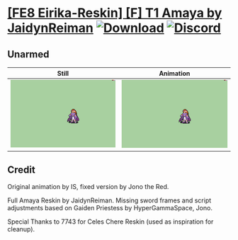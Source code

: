 # [\[FE8 Eirika-Reskin\] \[F\] T1 Amaya by JaidynReiman](./) [![Download](https://img.shields.io/badge/Download--red?style=social&logo=github)](https://minhaskamal.github.io/DownGit/#/home?url=https://github.com/Klokinator/FE-Repo/tree/main/Battle%20Animations%2FLords%20-%20Vanilla%20and%20Custom%2F%5BFE8%20Eirika-Reskin%5D%20%5BF%5D%20T1%20Amaya%20by%20JaidynReiman%2F8.%20Unarmed) [![Discord](https://img.shields.io/badge/Discord--blue?style=social&logo=discord)](https://discord.gg/C7VNGnyTPA)

## Unarmed

| Still | Animation |
| :---: | :-------: |
| ![Unarmed still](./Unarmed_000.png) | ![Unarmed](./Unarmed.gif) |

## Credit

Original animation by IS, fixed version by Jono the Red.

Full Amaya Reskin by JaidynReiman. Missing sword frames and script adjustments based on Gaiden Priestess by HyperGammaSpace, Jono.

Special Thanks to 7743 for Celes Chere Reskin (used as inspiration for cleanup).